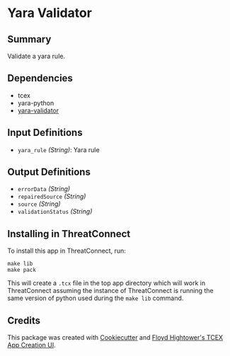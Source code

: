 # Yara Validator

## Summary

Validate a yara rule.

## Dependencies

- tcex
- yara-python
- [yara-validator](https://github.com/CIRCL/yara-validator)

## Input Definitions

- `yara_rule` *(String)*: Yara rule

## Output Definitions

- `errorData` *(String)*
- `repairedSource` *(String)*
- `source` *(String)*
- `validationStatus` *(String)*

## Installing in ThreatConnect

To install this app in ThreatConnect, run:

```shell
make lib
make pack
```

This will create a `.tcx` file in the top app directory which will work in ThreatConnect assuming the instance of ThreatConnect is running the same version of python used during the `make lib` command.

## Credits

This package was created with [Cookiecutter](https://github.com/audreyr/cookiecutter) and [Floyd Hightower's TCEX App Creation UI](http://tcex.hightower.space).
